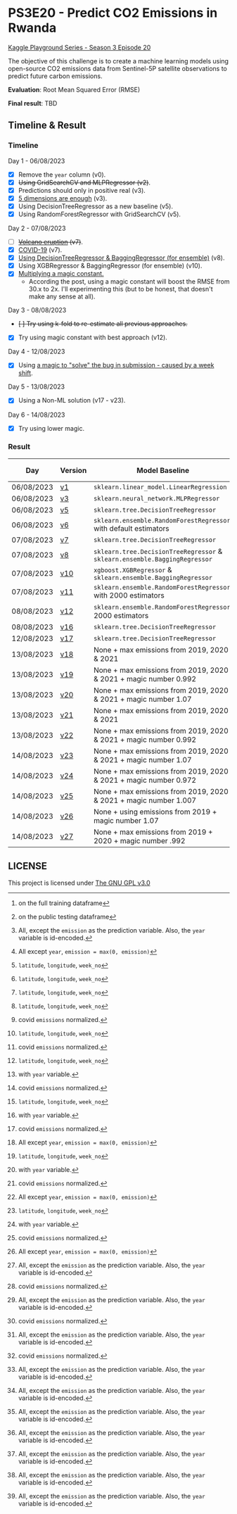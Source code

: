 # PS3E20 - Predict CO2 Emissions in Rwanda
[Kaggle Playground Series - Season 3 Episode 20](https://www.kaggle.com/competitions/playground-series-s3e20)

The objective of this challenge is to create a machine learning models using open-source CO2 emissions data from Sentinel-5P satellite observations to predict future carbon emissions.

**Evaluation**: Root Mean Squared Error (RMSE)

**Final result**: TBD

## Timeline & Result

### Timeline

Day 1 - 06/08/2023

- [x] Remove the `year` column (v0).
- [x] ~~Using GridSearchCV and MLPRegressor (v2)~~.
- [x] Predictions should only in positive real (v3). 
- [x] [5 dimensions are enough](https://www.kaggle.com/competitions/playground-series-s3e20/discussion/429278) (v3).
- [x] Using DecisionTreeRegressor as a new baseline (v5).
- [x] Using RandomForestRegressor with GridSearchCV (v5).

Day 2 - 07/08/2023

- [ ] ~~[Volcano eruption](https://www.kaggle.com/competitions/playground-series-s3e20/discussion/429232) (v7)~~.
- [x] [COVID-19](https://www.kaggle.com/competitions/playground-series-s3e20/discussion/429622) (v7).
- [x] [Using DecisionTreeRegressor & BaggingRegressor (for ensemble)](https://www.kaggle.com/code/johnsmith44/ps3e20-co2-emissions-in-rwanda-compact-trick) (v8). 
- [x] Using XGBRegressor & BaggingRegressor (for ensemble) (v10).
- [x] [Multiplying a magic constant.](https://www.kaggle.com/competitions/playground-series-s3e20/discussion/429675)
	- According the post, using a magic constant will boost the RMSE from 30.x to 2x. I'll experimenting this (but to be honest, that doesn't make any sense at all).

Day 3 - 08/08/2023

- ~~[ ] Try using k-fold to re-estimate all previous approaches.~~
- [x] Try using magic constant with best approach (v12).

Day 4 - 12/08/2023

- [x] Using [a magic to "solve" the bug in submission - caused by a week shift](https://www.kaggle.com/competitions/playground-series-s3e20/discussion/429717).

Day 5 - 13/08/2023

- [x] Using a Non-ML solution (v17 - v23).

Day 6 - 14/08/2023

- [x] Try using lower magic.

### Result

| Day        | Version               | Model Baseline                                                             | Features         | Training[^2] | Public testing[^3] | Private testing |
| ---------- | --------------------- | -------------------------------------------------------------------------- | ---------------- | ------------ | ------------------ | --------------- |
| 06/08/2023 | [v1](code/ps3e20.py)  | `sklearn.linear_model.LinearRegression`                                    | [^1]             | 142.25429    | 4851.07446         |                 |
| 06/08/2023 | [v3](code/ps3e20.py)  | `sklearn.neural_network.MLPRegressor`                                      | [^7]             | 141.67652    | 166.10065          |                 |
| 06/08/2023 | [v5](code/ps3e20.py)  | `sklearn.tree.DecisionTreeRegressor`                                       | [^4]             | 15.09919     | 33.35922           |                 |
| 06/08/2023 | [v6](code/ps3e20.py)  | `sklearn.ensemble.RandomForestRegressor` with default estimators           | [^4]             | 15.69964     | 33.05568           |                 |
| 07/08/2023 | [v7](code/ps3e20.py)  | `sklearn.tree.DecisionTreeRegressor`                                       | [^4]             | 11.48310     | 31.15227           |                 |
| 07/08/2023 | [v8](code/ps3e20.py)  | `sklearn.tree.DecisionTreeRegressor` & `sklearn.ensemble.BaggingRegressor` | [^4][^6]         | 11.80345     | 31.66813           |                 |
| 07/08/2023 | [v10](code/ps3e20.py) | `xgboost.XGBRegressor` & `sklearn.ensemble.BaggingRegressor`               | [^4][^6]         | 16.64857     | 34.20177           |                 |
| 07/08/2023 | [v11](code/ps3e20.py) | `sklearn.ensemble.RandomForestRegressor` with 2000 estimators              | [^4][^5][^6]     | **4.612114** | 31.06316           |                 |
| 08/08/2023 | [v12](code/ps3e20.py) | `sklearn.ensemble.RandomForestRegressor`, 2000 estimators                  | [^4][^5][^6][^7] | 11.07621     | 28.09778           |                 |
| 08/08/2023 | [v16](code/ps3e20.py) | `sklearn.tree.DecisionTreeRegressor`                                       | [^4][^5][^6][^7] | 11.98245     | 29.09904           |                 |
| 12/08/2023 | [v17](code/ps3e20.py) | `sklearn.tree.DecisionTreeRegressor`                                       | [^4][^5][^6][^7] | 11.07621     | 26.84726           |                 |
| 13/08/2023 | [v18](code/ps3e20.py) | None + max emissions from 2019, 2020 & 2021                                | [^1][^6]         | N/A          | 26.25738           |                 |
| 13/08/2023 | [v19](code/ps3e20.py) | None + max emissions from 2019, 2020 & 2021 + magic number 0.992           | [^1][^6]         | N/A          | 26.04316           |                 |
| 13/08/2023 | [v20](code/ps3e20.py) | None + max emissions from 2019, 2020 & 2021 + magic number 1.07            | [^1][^6]         | N/A          | 31.54728           |                 |
| 13/08/2023 | [v21](code/ps3e20.py) | None + max emissions from 2019, 2020 & 2021                                | [^1]             | N/A          | 23.02231           |                 |
| 13/08/2023 | [v22](code/ps3e20.py) | None + max emissions from 2019, 2020 & 2021 + magic number 0.992           | [^1]             | N/A          | **22.97095**       |                 |
| 14/08/2023 | [v23](code/ps3e20.py) | None + max emissions from 2019, 2020 & 2021 + magic number 1.07            | [^1]             | N/A          | 27.44515           |                 |
| 14/08/2023 | [v24](code/ps3e20.py) | None + max emissions from 2019, 2020 & 2021 + magic number 0.972           | [^1]             | N/A          | 23.29234           |                 |
| 14/08/2023 | [v25](code/ps3e20.py) | None + max emissions from 2019, 2020 & 2021 + magic number 1.007           | [^1]             | N/A          | 23.15143           |                 |
| 14/08/2023 | [v26](code/ps3e20.py) | None + using emissions from 2019 + magic number 1.07                       | [^1]             | N/A          | 37.56741           |                 |
| 14/08/2023 | [v27](code/ps3e20.py) | None + max emissions from 2019 + 2020 + magic number .992                  | [^1]             | N/A          | 29.78338           |                 |

[^1]: All, except the `emission` as the prediction variable. Also, the `year` variable is id-encoded.
[^4]: `latitude`, `longitude`, `week_no`
[^5]: with `year` variable.
[^6]: covid `emissions` normalized.
[^7]: All except `year`, `emission = max(0, emission)`
[^8]: clams in the compact trick to multiply the result with 1.06 will somehow boost the result.
[^2]: on the full training dataframe
[^3]: on the public testing dataframe

## LICENSE
This project is licensed under [The GNU GPL v3.0](LICENSE)